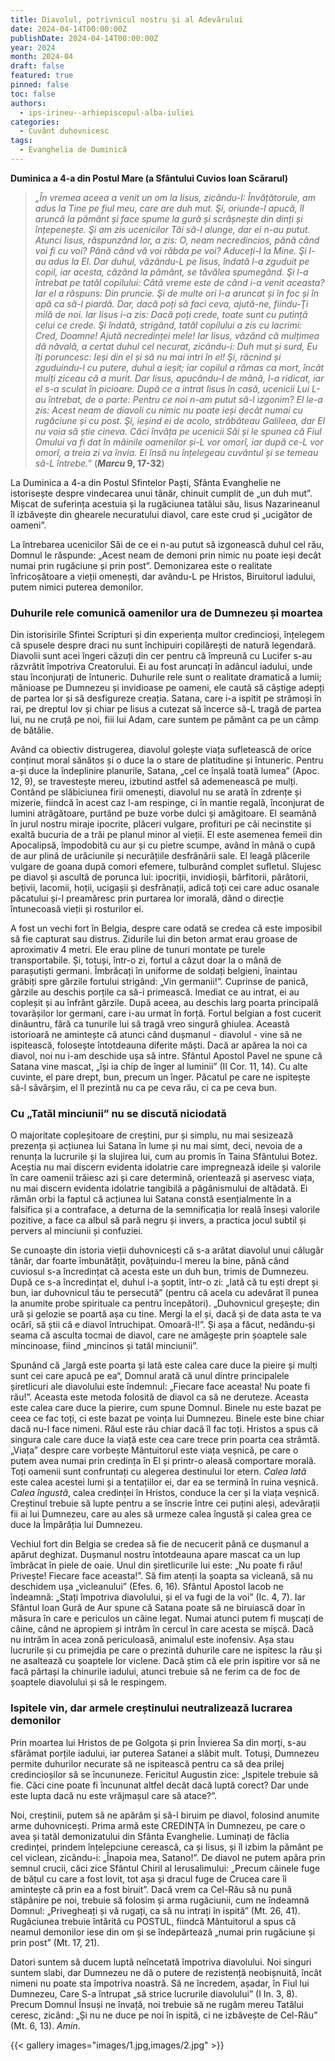 ```yaml
---
title: Diavolul, potrivnicul nostru și al Adevărului
date: 2024-04-14T00:00:00Z
publishDate: 2024-04-14T00:00:00Z
year: 2024
month: 2024-04
draft: false
featured: true
pinned: false
toc: false
authors:
  - ips-irineu--arhiepiscopul-alba-iuliei
categories:
  - Cuvânt duhovnicesc
tags:
  - Evanghelia de Duminică
---
```

**Duminica a 4-a din Postul Mare (a Sfântului Cuvios Ioan Scărarul)**

> _„În vremea aceea a venit un om la Iisus, zicându-I: Învățătorule, am adus la Tine pe fiul meu, care are duh mut. Şi, oriunde-l apucă, îl aruncă la pământ și face spume la gură și scrâșnește din dinți și înțepenește. Şi am zis ucenicilor Tăi să-l alunge, dar ei n-au putut. Atunci Iisus, răspunzând lor, a zis: O, neam necredincios, până când voi fi cu voi? Până când vă voi răbda pe voi? Aduceți-l la Mine. Şi l-au adus la El. Dar duhul, văzându-L pe Iisus, îndată l-a zguduit pe copil, iar acesta, căzând la pământ, se tăvălea spumegând. Şi l-a întrebat pe tatăl copilului: Câtă vreme este de când i-a venit aceasta? Iar el a răspuns: Din pruncie. Şi de multe ori l-a aruncat și în foc și în apă ca să-l piardă. Dar, dacă poți să faci ceva, ajută-ne, fiindu-Ţi milă de noi. Iar Iisus i-a zis: Dacă poți crede, toate sunt cu putință celui ce crede. Şi îndată, strigând, tatăl copilului a zis cu lacrimi: Cred, Doamne! Ajută necredinței mele! Iar Iisus, văzând că mulțimea dă năvală, a certat duhul cel necurat, zicându-i: Duh mut și surd, Eu îți poruncesc: Ieși din el și să nu mai intri în el! Şi, răcnind și zguduindu-l cu putere, duhul a ieșit; iar copilul a rămas ca mort, încât mulți ziceau că a murit. Dar Iisus, apucându-l de mână, l-a ridicat, iar el s-a sculat în picioare. După ce a intrat Iisus în casă, ucenicii Lui L-au întrebat, de o parte: Pentru ce noi n-am putut să-l izgonim? El le-a zis: Acest neam de diavoli cu nimic nu poate ieși decât numai cu rugăciune și cu post. Şi, ieșind ei de acolo, străbăteau Galileea, dar El nu voia să știe cineva. Căci învăța pe ucenicii Săi și le spunea că Fiul Omului va fi dat în mâinile oamenilor și-L vor omorî, iar după ce-L vor omorî, a treia zi va învia. Ei însă nu înțelegeau cuvântul și se temeau să-L întrebe.”_ (**_Marcu_ 9, 17-32**)

La Duminica a 4-a din Postul Sfintelor Paști, Sfânta Evanghelie ne istorisește despre vindecarea unui tânăr, chinuit cumplit de „un duh mut”. Mișcat de suferința acestuia și la rugăciunea tatălui său, Iisus Nazarineanul îl izbăvește din ghearele necuratului diavol, care este crud și „ucigător de oameni”.

La întrebarea ucenicilor Săi de ce ei n-au putut să izgonească duhul cel rău, Domnul le răspunde: „Acest neam de demoni prin nimic nu poate ieși decât numai prin rugăciune și prin post”. Demonizarea este o realitate înfricoșătoare a vieții omenești, dar avându-L pe Hristos, Biruitorul iadului, putem nimici puterea demonilor.

### Duhurile rele comunică oamenilor ura de Dumnezeu și moartea

Din istorisirile Sfintei Scripturi și din experiența multor credincioși, înțelegem că spusele despre draci nu sunt închipuiri copilărești de natură legendară. Diavolii sunt acei îngeri căzuți din cer pentru că împreună cu Lucifer s-au răzvrătit împotriva Creatorului. Ei au fost aruncați în adâncul iadului, unde stau înconjurați de întuneric. Duhurile rele sunt o realitate dramatică a lumii; mânioase pe Dumnezeu și invidioase pe oameni, ele caută să câștige adepți de partea lor și să desfigureze creația. Satana, care i-a ispitit pe strămoși în rai, pe dreptul Iov și chiar pe Iisus a cutezat să încerce să-L tragă de partea lui, nu ne cruță pe noi, fiii lui Adam, care suntem pe pământ ca pe un câmp de bătălie.

Având ca obiectiv distrugerea, diavolul golește viața sufletească de orice conținut moral sănătos și o duce la o stare de platitudine și întuneric. Pentru a-și duce la îndeplinire planurile, Satana, „cel ce înșală toată lumea” (Apoc. 12, 9), se travestește mereu, izbutind astfel să ademenească pe mulți. Contând pe slăbiciunea firii omenești, diavolul nu se arată în zdrențe și mizerie, fiindcă în acest caz l-am respinge, ci în mantie regală, înconjurat de lumini atrăgătoare, purtând pe buze vorbe dulci și amăgitoare. El seamănă în jurul nostru miraje ipocrite, plăceri vulgare, profituri pe căi necinstite și exaltă bucuria de a trăi pe planul minor al vieții. El este asemenea femeii din Apocalipsă, împodobită cu aur și cu pietre scumpe, având în mână o cupă de aur plină de urâciunile și necurățiile desfrânării sale. El leagă plăcerile vulgare de goana după comori efemere, tulburând complet sufletul. Slujesc pe diavol și ascultă de porunca lui: ipocriții, invidioșii, bârfitorii, pârâtorii, bețivii, lacomii, hoții, ucigașii și desfrânații, adică toți cei
care aduc osanale păcatului și-l preamăresc prin purtarea lor imorală, dând o direcție întunecoasă vieții și rosturilor ei.

A fost un vechi fort în Belgia, despre care odată se credea că este imposibil să fie capturat sau distrus. Zidurile lui din beton armat erau groase de aproximativ 4 metri. Ele erau pline de tunuri montate pe turele transportabile. Și, totuși, într-o zi, fortul a căzut doar la o mână de parașutiști germani. Îmbrăcați în uniforme de soldați belgieni, înaintau grăbiți spre gărzile fortului strigând: „Vin germanii!”. Cuprinse de panică, gărzile au deschis porțile ca să-i primească. Imediat ce au intrat, ei au copleșit și au înfrânt gărzile. După aceea, au deschis larg poarta principală tovarășilor lor germani, care i-au urmat în forță. Fortul belgian a fost cucerit dinăuntru, fără ca tunurile lui să tragă vreo singură ghiulea. Această istorioară ne amintește că atunci când dușmanul - diavolul - vine să ne ispitească, folosește întotdeauna diferite măști. Dacă ar apărea la noi ca diavol, noi nu i-am deschide ușa să intre. Sfântul Apostol Pavel ne spune că Satana vine mascat, „își ia chip de înger al luminii” (II Cor. 11, 14). Cu alte cuvinte, el pare drept, bun, precum un înger. Păcatul pe care ne ispitește să-l săvârșim, el îl prezintă nu ca pe ceva rău, ci ca pe ceva bun.

### Cu „Tatăl minciunii” nu se discută niciodată

O majoritate copleșitoare de creștini, pur și simplu, nu mai sesizează prezența și acțiunea lui Satana în lume și nu mai simt, deci, nevoia de a renunța la lucrurile și la slujirea lui, cum au promis în Taina Sfântului Botez. Aceștia nu mai discern evidenta idolatrie care impregnează ideile și valorile în care oamenii trăiesc azi și care determină, orientează și aservesc viața, nu mai discern evidenta idolatrie tangibilă a păgânismului de altădată. Ei rămân orbi la faptul că acțiunea lui Satana constă esențialmente în a falsifica și a contraface, a deturna de la semnificația lor reală înseși valorile pozitive, a face ca albul să pară negru și invers, a practica jocul subtil și pervers al minciunii și confuziei.

Se cunoaște din istoria vieții duhovnicești că s-a arătat diavolul unui călugăr tânăr, dar foarte îmbunătățit, povățuindu-l mereu la bine, până când cuviosul s-a încredințat că acesta este un duh bun, trimis de Dumnezeu. După ce s-a încredințat el, duhul i-a șoptit, într-o zi: „Iată că tu ești drept și bun, iar duhovnicul tău te persecută” (pentru că acela cu adevărat îl punea la anumite probe spirituale ca pentru începători). „Duhovnicul greșește; din ură și gelozie se poartă așa cu tine. Mergi la el și, dacă și de data asta te va ocărî, să știi că e diavol întruchipat. Omoară-l!”. Și așa a făcut, nedându-și seama că asculta tocmai de diavol, care ne amăgește prin șoaptele sale mincinoase, fiind „mincinos și tatăl minciunii”.

Spunând că „largă este poarta și lată este calea care duce la pieire și mulți sunt cei care apucă pe ea“, Domnul arată că unul dintre principalele șiretlicuri ale diavolului este îndemnul: „Fiecare face aceasta! Nu poate fi rău!”. Aceasta este metoda folosită de diavol ca să ne deruteze. Aceasta este calea care duce la pierire, cum spune Domnul. Binele nu este bazat pe ceea ce fac toți, ci este bazat pe voința lui Dumnezeu. Binele este bine chiar dacă nu-l face nimeni. Răul este rău chiar dacă îl fac toți. Hristos a spus că singura cale care duce la viață este cea care trece prin poarta cea strâmtă. „Viața” despre care vorbește Mântuitorul este viața veșnică, pe care o putem avea numai prin credința în El și printr-o aleasă comportare morală. Toți oamenii sunt confruntați cu alegerea destinului lor etern. <i>Calea lată</i> este calea acestei lumi și a tentațiilor ei, dar ea se termină în ruina veșnică. <i>Calea îngustă</i>, calea credinței în Hristos, conduce la cer și la viața veșnică. Creștinul trebuie să lupte pentru a se înscrie între cei puțini aleși, adevărații fii ai lui Dumnezeu, care au ales să urmeze calea îngustă și calea grea ce duce la Împărăția lui Dumnezeu.

Vechiul fort din Belgia se credea să fie de necucerit până ce dușmanul a apărut deghizat. Dușmanul nostru întotdeauna apare mascat ca un lup îmbrăcat în piele de oaie. Unul din șiretlicurile lui este: „Nu poate fi rău! Privește! Fiecare face aceasta!”. Să fim atenți la șoapta sa vicleană, să nu deschidem ușa „vicleanului” (Efes. 6, 16). Sfântul Apostol Iacob ne îndeamnă: „Stați împotriva diavolului, și el va fugi de la voi” (Ic. 4, 7). Iar Sfântul Ioan Gură de Aur spune că Satana poate să ne biruiască doar în măsura în care e periculos un câine legat. Numai atunci putem fi mușcați de câine, când ne apropiem și intrăm în cercul în care acesta se mișcă. Dacă nu intrăm în acea zonă periculoasă, animalul este inofensiv. Așa stau lucrurile și cu primejdia pe care o prezintă duhurile care ne ispitesc la rău și ne asaltează cu șoaptele lor viclene. Dacă știm că ele prin ispitire vor să ne facă părtași la chinurile iadului, atunci trebuie să ne ferim ca de foc de șoaptele diavolului și să le respingem.

### Ispitele vin, dar armele creștinului neutralizează lucrarea demonilor

Prin moartea lui Hristos de pe Golgota și prin Învierea Sa din morți, s-au sfărâmat porțile iadului, iar puterea Satanei a slăbit mult. Totuși, Dumnezeu permite duhurilor necurate să ne ispitească pentru ca să dea prilej credincioșilor să se încununeze. Fericitul Augustin zice: „Ispitele trebuie să fie. Căci cine poate fi încununat altfel decât dacă luptă corect? Dar unde este lupta dacă nu este vrăjmașul care să atace?”.

Noi, creștinii, putem să ne apărăm și să-l biruim pe diavol, folosind anumite arme duhovnicești. Prima armă este CREDINȚA în Dumnezeu, pe care o avea și tatăl demonizatului din Sfânta Evanghelie. Luminați de făclia credinței, prindem înțelepciune cerească, ca și Iisus, și îl izbim la pământ pe cel viclean, zicându-i: „Înapoia mea, Satano!”. De diavol ne putem apăra prin semnul crucii, căci zice Sfântul Chiril al Ierusalimului: „Precum câinele fuge de bățul cu care a fost lovit, tot așa și dracul fuge de Crucea care îi amintește că prin ea a fost biruit”. Dacă vrem ca Cel-Rău să nu pună stăpânire pe noi, trebuie să folosim și arma rugăciunii, cum ne îndeamnă Domnul: „Privegheați și vă rugați, ca să nu intrați în ispită” (Mt. 26, 41). Rugăciunea trebuie întărită cu POSTUL, fiindcă Mântuitorul a spus că neamul demonilor iese din om și se îndepărtează „numai prin rugăciune și prin post” (Mt. 17, 21).

Datori suntem să ducem luptă neîncetată împotriva diavolului. Noi singuri suntem slabi, dar Dumnezeu ne dă o putere de rezistență neobișnuită, încât nimeni nu poate sta împotriva noastră. Să ne încredem, așadar, în Fiul lui Dumnezeu, Care S-a întrupat „să strice lucrurile diavolului” (I In. 3, 8). Precum Domnul Însuși ne învață, noi trebuie să ne rugăm mereu Tatălui ceresc, zicând: „Și nu ne duce pe noi în ispită, ci ne izbăvește de Cel-Rău” (Mt. 6, 13). <i>Amin</i>.

{{< gallery images="images/1.jpg,images/2.jpg" >}}
